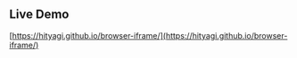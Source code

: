 ## Live Demo
[https://hityagi.github.io/browser-iframe/](https://hityagi.github.io/browser-iframe/)
